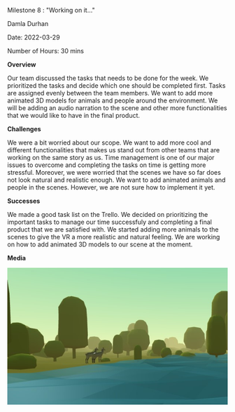 Milestone 8 : "Working on it..."

Damla Durhan

Date: 2022-03-29

Number of Hours: 30 mins

**Overview**

Our team discussed the tasks that needs to be done for the week. We prioritized the tasks and decide which one should be completed first. Tasks are assigned evenly between the team members. We want to add more animated 3D models for animals and people around the environment. We will be adding an audio narration to the scene and other more functionalities that we would like to have in the final product. 


**Challenges**

We were a bit worried about our scope. We want to add more cool and different functionalities that makes us stand out from other teams that are working on the same story as us. Time management is one of our major issues to overcome and completing the tasks on time is getting more stressful. Moreover, we were worried that the scenes we have so far does not look natural and realistic enough. We want to add animated animals and people in the scenes. However, we are not sure how to implement it yet. 


**Successes**

We made a good task list on the Trello. We decided on prioritizing the important tasks to manage our time successfuly and completing a final product that we are satisfied with. We started adding more animals to the scenes to give the VR a more realistic and natural feeling. We are working on how to add animated 3D models to our scene at the moment. 


**Media**

![](https://github.com/BIT-IMD-Learning-with-AS/imd3901-term-project-nard/blob/main/documentation/blogposts/Media.jpg?raw=true)
